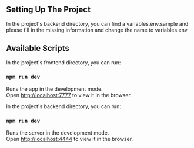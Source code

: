 ## Setting Up The Project

In the project's backend directory, you can find a variables.env.sample and please fill in the missing information and change the name to variables.env


## Available Scripts

In the project's frontend directory, you can run:

### `npm run dev`

Runs the app in the development mode.<br />
Open [http://localhost:7777](http://localhost:7777) to view it in the browser.

In the project's backend directory, you can run:

### `npm run dev`
Runs the server in the development mode.<br />
Open [http://localhost:4444](http://localhost:4444) to view it in the browser.
